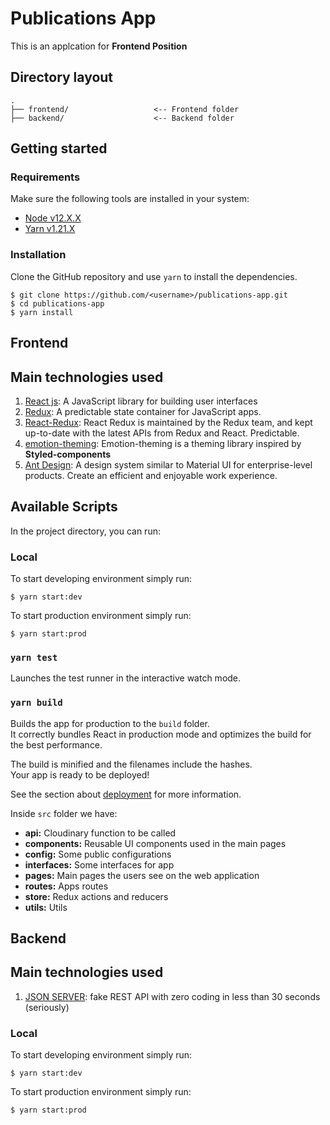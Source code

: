 # Publications App

This is an applcation for **Frontend Position**

## Directory layout

```
.
├── frontend/                   <-- Frontend folder
├── backend/                    <-- Backend folder
```

## Getting started

### Requirements

Make sure the following tools are installed in your system:

- [Node v12.X.X](https://nodejs.org/en/download/)
- [Yarn v1.21.X](https://yarnpkg.com/en/docs/install)

### Installation

Clone the GitHub repository and use `yarn` to install the dependencies.

```
$ git clone https://github.com/<username>/publications-app.git
$ cd publications-app
$ yarn install
```

## Frontend

## Main technologies used

1. [React js](https://reactjs.org/): A JavaScript library for building user interfaces
2. [Redux](https://www.npmjs.com/package/redux): A predictable state container for JavaScript apps.
3. [React-Redux](https://www.npmjs.com/package/redux): React Redux is maintained by the Redux team, and kept up-to-date with the latest APIs from Redux and React. Predictable.
4. [emotion-theming](https://www.npmjs.com/package/emotion-theming): Emotion-theming is a theming library inspired by **Styled-components**
5. [Ant Design](https://ant.design/): A design system similar to Material UI for enterprise-level products. Create an efficient and enjoyable work experience.

## Available Scripts

In the project directory, you can run:

### Local

To start developing environment simply run:

```
$ yarn start:dev

```

To start production environment simply run:

```
$ yarn start:prod
```

### `yarn test`

Launches the test runner in the interactive watch mode.

### `yarn build`

Builds the app for production to the `build` folder.<br />
It correctly bundles React in production mode and optimizes the build for the best performance.

The build is minified and the filenames include the hashes.<br />
Your app is ready to be deployed!

See the section about [deployment](https://facebook.github.io/create-react-app/docs/deployment) for more information.

Inside `src` folder we have:

- **api:** Cloudinary function to be called
- **components:** Reusable UI components used in the main pages
- **config:** Some public configurations
- **interfaces:** Some interfaces for app
- **pages:** Main pages the users see on the web application
- **routes:** Apps routes
- **store:** Redux actions and reducers
- **utils:** Utils

## Backend

## Main technologies used

1. [JSON SERVER](https://github.com/typicode/json-server): fake REST API with zero coding in less than 30 seconds (seriously)

### Local

To start developing environment simply run:

```
$ yarn start:dev

```

To start production environment simply run:

```
$ yarn start:prod
```
